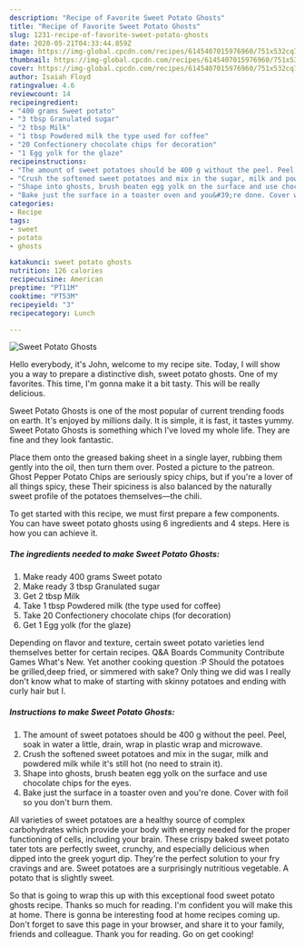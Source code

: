 ```yaml
---
description: "Recipe of Favorite Sweet Potato Ghosts"
title: "Recipe of Favorite Sweet Potato Ghosts"
slug: 1231-recipe-of-favorite-sweet-potato-ghosts
date: 2020-05-21T04:33:44.859Z
image: https://img-global.cpcdn.com/recipes/6145407015976960/751x532cq70/sweet-potato-ghosts-recipe-main-photo.jpg
thumbnail: https://img-global.cpcdn.com/recipes/6145407015976960/751x532cq70/sweet-potato-ghosts-recipe-main-photo.jpg
cover: https://img-global.cpcdn.com/recipes/6145407015976960/751x532cq70/sweet-potato-ghosts-recipe-main-photo.jpg
author: Isaiah Floyd
ratingvalue: 4.6
reviewcount: 14
recipeingredient:
- "400 grams Sweet potato"
- "3 tbsp Granulated sugar"
- "2 tbsp Milk"
- "1 tbsp Powdered milk the type used for coffee"
- "20 Confectionery chocolate chips for decoration"
- "1 Egg yolk for the glaze"
recipeinstructions:
- "The amount of sweet potatoes should be 400 g without the peel. Peel, soak in water a little, drain, wrap in plastic wrap and microwave."
- "Crush the softened sweet potatoes and mix in the sugar, milk and powdered milk while it&#39;s still hot (no need to strain it)."
- "Shape into ghosts, brush beaten egg yolk on the surface and use chocolate chips for the eyes."
- "Bake just the surface in a toaster oven and you&#39;re done. Cover with foil so you don&#39;t burn them."
categories:
- Recipe
tags:
- sweet
- potato
- ghosts

katakunci: sweet potato ghosts 
nutrition: 126 calories
recipecuisine: American
preptime: "PT11M"
cooktime: "PT53M"
recipeyield: "3"
recipecategory: Lunch

---
```



![Sweet Potato Ghosts](https://img-global.cpcdn.com/recipes/6145407015976960/751x532cq70/sweet-potato-ghosts-recipe-main-photo.jpg)

Hello everybody, it's John, welcome to my recipe site. Today, I will show you a way to prepare a distinctive dish, sweet potato ghosts. One of my favorites. This time, I'm gonna make it a bit tasty. This will be really delicious.

Sweet Potato Ghosts is one of the most popular of current trending foods on earth. It's enjoyed by millions daily. It is simple, it is fast, it tastes yummy. Sweet Potato Ghosts is something which I've loved my whole life. They are fine and they look fantastic.

Place them onto the greased baking sheet in a single layer, rubbing them gently into the oil, then turn them over. Posted a picture to the patreon. Ghost Pepper Potato Chips are seriously spicy chips, but if you&#39;re a lover of all things spicy, these Their spiciness is also balanced by the naturally sweet profile of the potatoes themselves—the chili.


To get started with this recipe, we must first prepare a few components. You can have sweet potato ghosts using 6 ingredients and 4 steps. Here is how you can achieve it.

<!--inarticleads1-->

##### The ingredients needed to make Sweet Potato Ghosts:

1. Make ready 400 grams Sweet potato
1. Make ready 3 tbsp Granulated sugar
1. Get 2 tbsp Milk
1. Take 1 tbsp Powdered milk (the type used for coffee)
1. Take 20 Confectionery chocolate chips (for decoration)
1. Get 1 Egg yolk (for the glaze)


Depending on flavor and texture, certain sweet potato varieties lend themselves better for certain recipes. Q&amp;A Boards Community Contribute Games What&#39;s New. Yet another cooking question :P Should the potatoes be grilled,deep fried, or simmered with sake? Only thing we did was I really don&#39;t know what to make of starting with skinny potatoes and ending with curly hair but I. 

<!--inarticleads2-->

##### Instructions to make Sweet Potato Ghosts:

1. The amount of sweet potatoes should be 400 g without the peel. Peel, soak in water a little, drain, wrap in plastic wrap and microwave.
1. Crush the softened sweet potatoes and mix in the sugar, milk and powdered milk while it&#39;s still hot (no need to strain it).
1. Shape into ghosts, brush beaten egg yolk on the surface and use chocolate chips for the eyes.
1. Bake just the surface in a toaster oven and you&#39;re done. Cover with foil so you don&#39;t burn them.


All varieties of sweet potatoes are a healthy source of complex carbohydrates which provide your body with energy needed for the proper functioning of cells, including your brain. These crispy baked sweet potato tater tots are perfectly sweet, crunchy, and especially delicious when dipped into the greek yogurt dip. They&#39;re the perfect solution to your fry cravings and are. Sweet potatoes are a surprisingly nutritious vegetable. A potato that is slightly sweet. 

So that is going to wrap this up with this exceptional food sweet potato ghosts recipe. Thanks so much for reading. I'm confident you will make this at home. There is gonna be interesting food at home recipes coming up. Don't forget to save this page in your browser, and share it to your family, friends and colleague. Thank you for reading. Go on get cooking!
